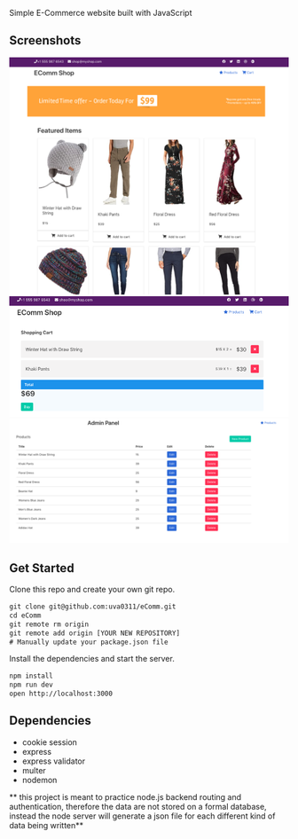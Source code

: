 Simple E-Commerce website built with JavaScript

## Screenshots

!["Screenshot of homepage"](https://github.com/uva0311/eComm/blob/master/public/images/homepage.png)
!["Screenshot of shopping cart"](https://github.com/uva0311/eComm/blob/master/public/images/cart.png)
!["Screenshot of admin panel"](https://github.com/uva0311/eComm/blob/master/public/images/admin.png)

## Get Started

Clone this repo and create your own git repo.

```
git clone git@github.com:uva0311/eComm.git
cd eComm
git remote rm origin
git remote add origin [YOUR NEW REPOSITORY]
# Manually update your package.json file
```

Install the dependencies and start the server.

```
npm install
npm run dev
open http://localhost:3000
```

## Dependencies

- cookie session
- express
- express validator
- multer
- nodemon

** this project is meant to practice node.js backend routing and authentication, therefore the data are not stored on a formal database, instead the node server will generate a json file for each different kind of data being written**
